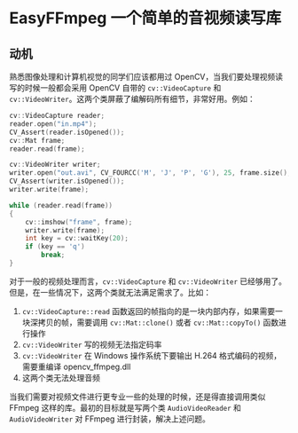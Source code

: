 # EasyFFmpeg 一个简单的音视频读写库

## 动机
熟悉图像处理和计算机视觉的同学们应该都用过 OpenCV，当我们要处理视频读写的时候一般都会采用 OpenCV 自带的 `cv::VideoCapture` 和 `cv::VideoWriter`。这两个类屏蔽了编解码所有细节，非常好用。例如：
```c++
cv::VideoCapture reader;
reader.open("in.mp4");
CV_Assert(reader.isOpened());
cv::Mat frame;
reader.read(frame);

cv::VideoWriter writer;
writer.open("out.avi", CV_FOURCC('M', 'J', 'P', 'G'), 25, frame.size(), frame.type() == CV_8UC3);
CV_Assert(writer.isOpened());
writer.write(frame);

while (reader.read(frame))
{
    cv::imshow("frame", frame);
    writer.write(frame);
    int key = cv::waitKey(20);
    if (key == 'q')
        break;
}
```
对于一般的视频处理而言，`cv::VideoCapture` 和 `cv::VideoWriter` 已经够用了。但是，在一些情况下，这两个类就无法满足需求了。比如：
 1. `cv::VideoCapture::read` 函数返回的帧指向的是一块内部内存，如果需要一块深拷贝的帧，需要调用 `cv::Mat::clone()` 或者 `cv::Mat::copyTo()` 函数进行操作
 2. `cv::VideoWriter` 写的视频无法指定码率
 3. `cv::VideoWriter` 在 Windows 操作系统下要输出 H.264 格式编码的视频，需要重编译 opencv_ffmpeg.dll
 4. 这两个类无法处理音频

当我们需要对视频文件进行更专业一些的处理的时候，还是得直接调用类似 FFmpeg 这样的库。最初的目标就是写两个类 `AudioVideoReader` 和 `AudioVideoWriter` 对 FFmpeg 进行封装，解决上述问题。
